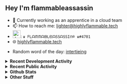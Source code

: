 ## Hey I'm flammableassassin

- 🔭 Currently working as an apprentice in a cloud team  
- 📫 How to reach me: [lighter@highlyflammable.tech](mailto:lighter@highlyflammable.tech?subject=Hello)
- <img src="https://discord.com/assets/2c21aeda16de354ba5334551a883b481.png" alt="drawing" width="25"/>: `♛ ᖴᒪᗩᙏᙏᗩᙖᒪᙓᗩSSᗩSSIᑎ® ♛#4701`
- 🌐 [highlyflammable.tech](https://highlyflammable.tech)

<!--START_SECTION:randomWord-->
- Random word of the day: [intertieing](https://www.wordnik.com/words/intertieing)
<!--END_SECTION:randomWord-->

<details>
  <summary><b>Recent Development Activity</b></summary>
  
  <!--START_SECTION:waka-->

```txt
Python       11 hrs 50 mins  ███████▓░░░░░░░░░░░░░░░░░   31.16 %
Terraform    7 hrs 15 mins   ████▓░░░░░░░░░░░░░░░░░░░░   19.10 %
YAML         6 hrs 4 mins    ████░░░░░░░░░░░░░░░░░░░░░   15.99 %
HCL          3 hrs 46 mins   ██▒░░░░░░░░░░░░░░░░░░░░░░   09.94 %
PowerShell   3 hrs 28 mins   ██▒░░░░░░░░░░░░░░░░░░░░░░   09.17 %
```

<!--END_SECTION:waka-->

</details>

<details>
  <summary><b>Recent Public Activity</b></summary>
    <br>

  <!--START_SECTION:activity-->
1. 🗣 Commented on [#1331](https://github.com/microsoft/finops-toolkit/pull/1331#issuecomment-2681654745) in [microsoft/finops-toolkit](https://github.com/microsoft/finops-toolkit)
2. 🗣 Commented on [#1331](https://github.com/microsoft/finops-toolkit/pull/1331#issuecomment-2681584394) in [microsoft/finops-toolkit](https://github.com/microsoft/finops-toolkit)
3. ❌ Closed PR [#1331](https://github.com/microsoft/finops-toolkit/pull/1331) in [microsoft/finops-toolkit](https://github.com/microsoft/finops-toolkit)
4. 💪 Opened PR [#1331](https://github.com/microsoft/finops-toolkit/pull/1331) in [microsoft/finops-toolkit](https://github.com/microsoft/finops-toolkit)
5. ❗ Opened issue [#1330](https://github.com/microsoft/finops-toolkit/issues/1330) in [microsoft/finops-toolkit](https://github.com/microsoft/finops-toolkit)
  <!--END_SECTION:activity-->

</details>

<details>
  <summary><b>Github Stats</b></summary>
    <br>
    <p align="center">
      <img width="48%" src="https://github-readme-stats.vercel.app/api?username=flamableassassin&count_private=true&show_icons=true&theme=radical"/>
      <img width="48%" src="https://github-readme-streak-stats.herokuapp.com?user=flamableassassin&theme=neon-dark"/>
    </p>
  
</details>

<details>
  <summary><b>Other Stuff</b></summary>
  <br>
<a href="https://www.abuseipdb.com/user/67633" title="AbuseIPDB is an IP address blacklist for webmasters and sysadmins to report IP addresses engaging in abusive behavior on their networks">
	<img src="https://www.abuseipdb.com/contributor/67633.svg" alt="AbuseIPDB Contributor Badge" style="width: 264px;background: #fff linear-gradient(rgba(255,255,255,0), rgba(255,255,255,.3) 50%, rgba(0,0,0,.2) 51%, rgba(0,0,0,0));padding: 5px;">
</a>
  
</details>
